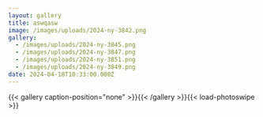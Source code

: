 ```yaml
---
layout: gallery
title: aswqasw
image: /images/uploads/2024-ny-3842.png
gallery:
  - /images/uploads/2024-ny-3845.png
  - /images/uploads/2024-ny-3847.png
  - /images/uploads/2024-ny-3851.png
  - /images/uploads/2024-ny-3849.png
date: 2024-04-18T10:33:00.000Z
---
```

{{< gallery caption-position="none" >}}{{< /gallery >}}{{< load-photoswipe >}}
